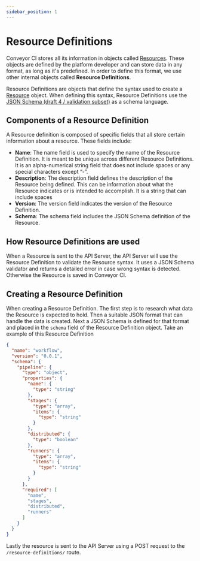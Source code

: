 ```yaml
---
sidebar_position: 1
---
```


# Resource Definitions

Conveyor CI stores all its information in objects called [Resources](resources). These objects are defined by the platform developer and can store data in any format, as long as it's predefined. In order to define this format, we use other internal objects called **Resource Definitions**.

Resource Definitions are objects that define the syntax used to create a [Resource](resources) object. When defining this syntax, Resource Definitions use the [JSON Schema (draft 4 / validation subset)](https://json-schema.org/specification-links#draft-4) as a schema language.

## Components of a Resource Definition

A Resource definition is composed of specific fields that all store certain information about a resource. These fields include:

- **Name**: The name field is used to specify the name of the Resource Definition. It is meant to be unique across different Resource Definitions. It is an alpha-numerical string field that does not include spaces or any special characters except “-”.
- **Description**: The description field defines the description of the Resource being defined. This can be information about what the Resource indicates or is intended to accomplish. It is a string that can include spaces
- **Version**: The version field indicates the version of the Resource Definition.
- **Schema**: The schema field includes the JSON Schema definition of the Resource.

## How Resource Definitions are used

When a Resource is sent to the API Server, the API Server will use the Resource Definition to validate the Resource syntax. It uses a JSON Schema validator and returns a detailed error in case wrong syntax is detected. Otherwise the Resource is saved in Conveyor CI.

## Creating a Resource Definition

When creating a Resource Definition. The first step is to research what data the Resource is expected to hold. Then a suitable JSON format that can handle the data is created. Next a JSON Schema is defined for that format and placed in the `schema` field of the Resource Definition object.
Take an example of this Resource Definition

```json
{
  "name": "workflow",
  "version": "0.0.1",
  "schema": {
    "pipeline": {
      "type": "object",
      "properties": {
        "name": {
          "type": "string"
        },
        "stages": {
          "type": "array",
          "items": {
            "type": "string"
          }
        },
        "distributed": {
          "type": "boolean"
        },
        "runners": {
          "type": "array",
          "items": {
            "type": "string"
          }
        }
      },
      "required": [
        "name",
        "stages",
        "distributed",
        "runners"
      ]
    }
  }
}
```

Lastly the resource is sent to the API Server using a POST request to the `/resource-definitions/` route.
